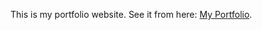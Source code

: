 This is my portfolio website. See it from here: [My Portfolio](https://aqibamanportfolio.netlify.app/).
